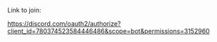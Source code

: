 Link to join:

https://discord.com/oauth2/authorize?client_id=780374523584446486&scope=bot&permissions=3152960